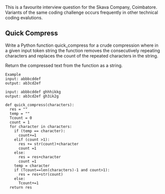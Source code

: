 This is a favourite interview question for the Skava Company, Coimbatore. Variants of the same coding challenge occurs frequently in other technical coding evalutions.

## Quick Compress
Write a Python function quick_compress for a crude compression where in a given input token string the function removes the consecutively repeating characters and replaces the count of the repeated characters in the string.

Return the compressed text from the function as a string.
```
Example
input: abbbcddef
output: ab3cd2ef

input: abbbcddef ghhhikkg
output: ab3cd2ef gh3ik2g
```
```
def quick_compress(characters):
  res = ""
  temp = ""
  Tcount = 0
  count = 1
  for character in characters:
    if (temp == character):
      count+=1
    elif (count >1):
      res += str(count)+character
      count =1
    else:
      res = res+character
      count =1
    temp = character
    if (Tcount==len(characters)-1 and count>1):
      res = res+str(count)
    else:
      Tcount+=1
  return res
  ```

